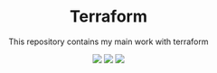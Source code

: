 <h1 align="center">Terraform</h1>
<p align="center">This repository contains my main work with terraform</p>

<p align="center">
<a href="https://github.com/dan4ex/Terraform"><img src="https://img.shields.io/github/forks/dan4ex/Terraform?style=social"></a>
<a href="https://github.com/dan4ex/Terraform"><img src="https://img.shields.io/github/stars/dan4ex/Terraform?style=social"></a>
<a href="https://github.com/dan4ex/Terraform"><img src="https://img.shields.io/github/watchers/dan4ex/Terraform?style=social"></a>
</p>
